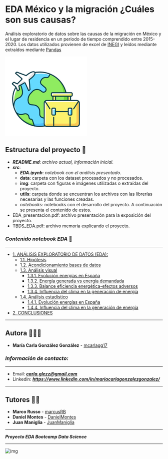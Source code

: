 # EDA México y la migración ¿Cuáles son sus causas?
Análisis exploratorio de datos sobre las causas de la migración en México y el lugar de residencia en un periodo de tiempo comprendido entre 2015-2020. Los datos utilizados provienen de excel de [INEGI](https://www.inegi.org.mx/programas/ccpv/2020/default.html#tabulados) y leídos mediante extraídos mediante [Pandas](https://pandas.pydata.org/pandas-docs/stable/reference/api/pandas.read_excel.html)


![image_2.png](./img/image_2.png)


## **Estructura** del proyecto 🗿 
- ***README.md***: *archivo actual, información inicial.*
- ***src***:
    - ***EDA.ipynb***: *notebook con el análisis presentado.*
    - **data**: carpeta con los dataset procesados y no procesados.
    - **img**: carpeta con figuras e imágenes utilizadas o extraídas del proyecto. 
    - **utils**: carpeta donde se encuentran los archivos con las librerías necesarias y las funciones creadas.
    - *notebooks:* notebooks con el desarrollo del proyecto. A continuación se presenta el contenido de estos.
- EDA_presentacion.pdf: archivo presentación para la exposición del proyecto.    
- TBDS_EDA.pdf: archivo memoria explicando el proyecto.   

### *Contenido notebook EDA* 📌 

---
- [ 1. ANÁLISIS EXPLORATORIO DE DATOS (EDA):](src/EDA.ipynb#1)
    - [1.1. Hipótesis](src/EDA.ipynb#11)
    - [1.2. Acondicionamiento bases de datos](src/EDA.ipynb#12)
    - [1.3. Análisis visual](src/EDA.ipynb#13)
        - [1.3.1. Evolución energías en España](src/EDA.ipynb#131)
        - [1.3.2. Energía generada vs energía demandada](src/EDA.ipynb#132)
        - [1.3.3. Balance eficiencia energética-efectos adversos](src/EDA.ipynb#133)
        - [1.3.4. Influencia del clima en la generación de energía](EDA.ipynb#134)
    - [1.4. Análisis estadístico](src/EDA.ipynb#14)
        - [1.4.1. Evolución energías en España](src/EDA.ipynb#141)
        - [1.4.4. Influencia del clima en la generación de energía](src/EDA.ipynb#144)
- [2. CONCLUSIONES](src/EDA.ipynb#2)
---


## Autora 👩🏽‍💻

* **María Carla González González** - [mcarlagg17](https://github.com/mcarlagg17)

### *Información de contacto:*
___
* Email: ***carla.glezz@gmail.com***
* Linkedin: ***https://www.linkedin.com/in/mariacarlagonzalezgonzalez/***
---

## Tutores 👨‍🏫

* **Marco Russo** - [marcusRB](https://github.com/marcusRB) 
* **Daniel Montes** - [DanielMontes](https://linkedin.com/in/daniel-montes-serrano-a81b9447)
* **Juan Maniglia** - [JuanManiglia](https://github.com/JuanManiglia)


---
***Proyecto EDA Bootcamp Data Science***

---

![img](./src/img/logo.jpg)

